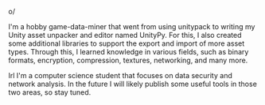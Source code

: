 o/


I'm a hobby game-data-miner that went from using unitypack to writing my Unity asset unpacker and editor named UnityPy. For this, I also created some additional libraries to support the export and import of more asset types.
Through this, I learned knowledge in various fields, such as binary formats, encryption, compression, textures, networking, and many more.


Irl I'm a computer science student that focuses on data security and network analysis. In the future I will likely publish some useful tools in those two areas, so stay tuned.
